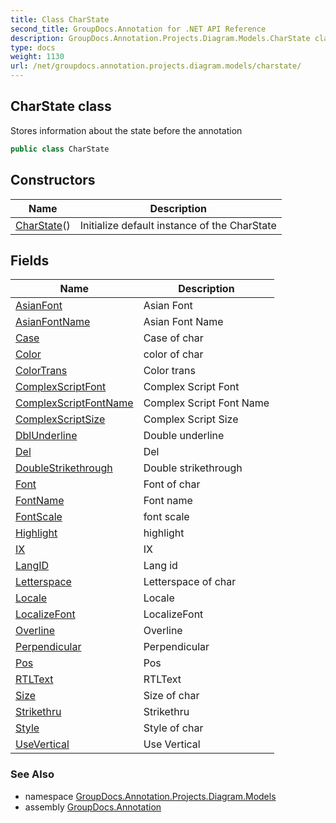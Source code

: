 ```yaml
---
title: Class CharState
second_title: GroupDocs.Annotation for .NET API Reference
description: GroupDocs.Annotation.Projects.Diagram.Models.CharState class. Stores information about the state before the annotation
type: docs
weight: 1130
url: /net/groupdocs.annotation.projects.diagram.models/charstate/
---
```

## CharState class

Stores information about the state before the annotation

```csharp
public class CharState
```

## Constructors

| Name | Description |
| --- | --- |
| [CharState](charstate/)() | Initialize default instance of the CharState |

## Fields

| Name | Description |
| --- | --- |
| [AsianFont](../../groupdocs.annotation.projects.diagram.models/charstate/asianfont/) | Asian Font |
| [AsianFontName](../../groupdocs.annotation.projects.diagram.models/charstate/asianfontname/) | Asian Font Name |
| [Case](../../groupdocs.annotation.projects.diagram.models/charstate/case/) | Case of char |
| [Color](../../groupdocs.annotation.projects.diagram.models/charstate/color/) | color of char |
| [ColorTrans](../../groupdocs.annotation.projects.diagram.models/charstate/colortrans/) | Color trans |
| [ComplexScriptFont](../../groupdocs.annotation.projects.diagram.models/charstate/complexscriptfont/) | Complex Script Font |
| [ComplexScriptFontName](../../groupdocs.annotation.projects.diagram.models/charstate/complexscriptfontname/) | Complex Script Font Name |
| [ComplexScriptSize](../../groupdocs.annotation.projects.diagram.models/charstate/complexscriptsize/) | Complex Script Size |
| [DblUnderline](../../groupdocs.annotation.projects.diagram.models/charstate/dblunderline/) | Double underline |
| [Del](../../groupdocs.annotation.projects.diagram.models/charstate/del/) | Del |
| [DoubleStrikethrough](../../groupdocs.annotation.projects.diagram.models/charstate/doublestrikethrough/) | Double strikethrough |
| [Font](../../groupdocs.annotation.projects.diagram.models/charstate/font/) | Font of char |
| [FontName](../../groupdocs.annotation.projects.diagram.models/charstate/fontname/) | Font name |
| [FontScale](../../groupdocs.annotation.projects.diagram.models/charstate/fontscale/) | font scale |
| [Highlight](../../groupdocs.annotation.projects.diagram.models/charstate/highlight/) | highlight |
| [IX](../../groupdocs.annotation.projects.diagram.models/charstate/ix/) | IX |
| [LangID](../../groupdocs.annotation.projects.diagram.models/charstate/langid/) | Lang id |
| [Letterspace](../../groupdocs.annotation.projects.diagram.models/charstate/letterspace/) | Letterspace of char |
| [Locale](../../groupdocs.annotation.projects.diagram.models/charstate/locale/) | Locale |
| [LocalizeFont](../../groupdocs.annotation.projects.diagram.models/charstate/localizefont/) | LocalizeFont |
| [Overline](../../groupdocs.annotation.projects.diagram.models/charstate/overline/) | Overline |
| [Perpendicular](../../groupdocs.annotation.projects.diagram.models/charstate/perpendicular/) | Perpendicular |
| [Pos](../../groupdocs.annotation.projects.diagram.models/charstate/pos/) | Pos |
| [RTLText](../../groupdocs.annotation.projects.diagram.models/charstate/rtltext/) | RTLText |
| [Size](../../groupdocs.annotation.projects.diagram.models/charstate/size/) | Size of char |
| [Strikethru](../../groupdocs.annotation.projects.diagram.models/charstate/strikethru/) | Strikethru |
| [Style](../../groupdocs.annotation.projects.diagram.models/charstate/style/) | Style of char |
| [UseVertical](../../groupdocs.annotation.projects.diagram.models/charstate/usevertical/) | Use Vertical |

### See Also

* namespace [GroupDocs.Annotation.Projects.Diagram.Models](../../groupdocs.annotation.projects.diagram.models/)
* assembly [GroupDocs.Annotation](../../)


